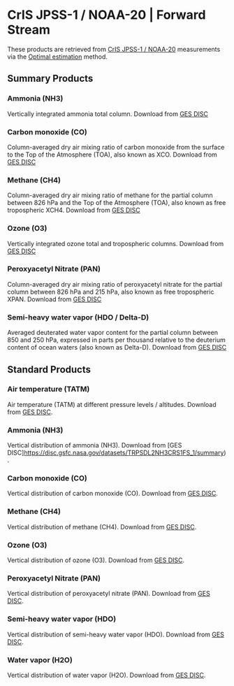 # CrIS JPSS-1 / NOAA-20 | Forward Stream 

These products are retrieved from [CrIS JPSS-1 / NOAA-20](intro-instruments) measurements via the [Optimal estimation](https://en.wikipedia.org/wiki/Optimal_estimation) method.

## Summary Products

### Ammonia (NH3) 

Vertically integrated ammonia total column. Download from [GES DISC](https://disc.gsfc.nasa.gov/datasets/TRPSYL2NH3CRS1FS_1/summary)

### Carbon monoxide (CO)

Column-averaged dry air mixing ratio of carbon monoxide from the surface to the Top of the Atmosphere (TOA), also known as XCO. Download from [GES DISC](https://disc.gsfc.nasa.gov/datasets/TRPSYL2COCRS1FS_1/summary)

### Methane (CH4)

Column-averaged dry air mixing ratio of methane for the partial column between 826 hPa and the Top of the Atmosphere (TOA), also known as free tropospheric XCH4. Download from [GES DISC](https://disc.gsfc.nasa.gov/datasets/TRPSYL2CH4CRS1FS_1/summary)

### Ozone (O3) 

Vertically integrated ozone total and tropospheric columns. Download from [GES DISC](https://disc.gsfc.nasa.gov/datasets/TRPSYL2O3CRS1FS_1/summary)

### Peroxyacetyl Nitrate (PAN)

Column-averaged dry air mixing ratio of peroxyacetyl nitrate for the partial column between 826 hPa and 215 hPa, also known as free tropospheric XPAN. Download from [GES DISC](https://disc.gsfc.nasa.gov/datasets/TRPSYL2PANCRS1FS_1/summary)

### Semi-heavy water vapor (HDO / Delta-D)

Averaged deuterated water vapor content for the partial column between 850 and 250 hPa, expressed in parts per thousand relative to the deuterium content of ocean waters (also known as Delta-D). Download from [GES DISC](https://disc.gsfc.nasa.gov/datasets/TRPSYL2HDOCRS1FS_1/summary)

## Standard Products

### Air temperature (TATM)

Air temperature (TATM) at different pressure levels / altitudes. Download from [GES DISC](https://disc.gsfc.nasa.gov/datasets/TRPSDL2TATMCRS1FS_1/summary).

### Ammonia (NH3) 

Vertical distribution of ammonia (NH3). Download from [GES DISC]https://disc.gsfc.nasa.gov/datasets/TRPSDL2NH3CRS1FS_1/summary).


### Carbon monoxide (CO)

Vertical distribution of carbon monoxide (CO). Download from [GES DISC](https://disc.gsfc.nasa.gov/datasets/TRPSDL2COCRS1FS_1/summary).

### Methane (CH4) 

Vertical distribution of methane (CH4). Download from [GES DISC](https://disc.gsfc.nasa.gov/datasets/TRPSDL2CH4CRS1FS_1/summary).

### Ozone (O3) 

Vertical distribution of ozone (O3). Download from [GES DISC](https://disc.gsfc.nasa.gov/datasets/TRPSDL2O3CRS1FS_1/summary).

### Peroxyacetyl Nitrate (PAN)

Vertical distribution of peroxyacetyl nitrate (PAN). Download from [GES DISC](https://disc.gsfc.nasa.gov/datasets/TRPSDL2PANCRS1FS_1/summary).

### Semi-heavy water vapor (HDO) 

Vertical distribution of semi-heavy water vapor (HDO). Download from [GES DISC](https://disc.gsfc.nasa.gov/datasets/TRPSDL2HDOCRS1FS_1/summary).

### Water vapor (H2O) 

Vertical distribution of water vapor (H2O). Download from [GES DISC](https://disc.gsfc.nasa.gov/datasets/TRPSDL2H2OCRS1FS_1/summary).
